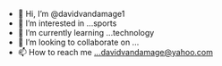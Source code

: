 - 👋 Hi, I’m @davidvandamage1
- 👀 I’m interested in ...sports
- 🌱 I’m currently learning ...technology
- 💞️ I’m looking to collaborate on ...
- 📫 How to reach me ...davidvandamage@yahoo.com

<!---
davidvandamage1/davidvandamage1 is a ✨ special ✨ repository because its `README.md` (this file) appears on your GitHub profile.
You can click the Preview link to take a look at your changes.
--->
